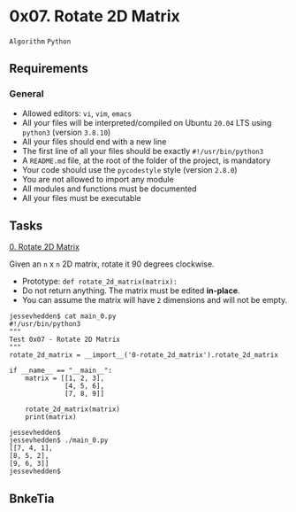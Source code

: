 # 0x07. Rotate 2D Matrix
`Algorithm` `Python`
## Requirements
### General
* Allowed editors: `vi`, `vim`, `emacs`
* All your files will be interpreted/compiled on Ubuntu `20.04` LTS using `python3` (version `3.8.10`)
* All your files should end with a new line
* The first line of all your files should be exactly `#!/usr/bin/python3`
* A `README.md` file, at the root of the folder of the project, is mandatory
* Your code should use the `pycodestyle` style (version `2.8.0`)
* You are not allowed to import any module
* All modules and functions must be documented
* All your files must be executable

## Tasks

[0. Rotate 2D Matrix](./0-rotate_2d_matrix.py)

Given an `n` x `n` 2D matrix, rotate it 90 degrees clockwise.

* Prototype: `def rotate_2d_matrix(matrix):`
*  Do not return anything. The matrix must be edited **in-place**.
* You can assume the matrix will have `2` dimensions and will not be empty.
```
jessevhedden$ cat main_0.py
#!/usr/bin/python3
"""
Test 0x07 - Rotate 2D Matrix
"""
rotate_2d_matrix = __import__('0-rotate_2d_matrix').rotate_2d_matrix

if __name__ == "__main__":
    matrix = [[1, 2, 3],
              [4, 5, 6],
              [7, 8, 9]]

    rotate_2d_matrix(matrix)
    print(matrix)

jessevhedden$
jessevhedden$ ./main_0.py
[[7, 4, 1],
[8, 5, 2],
[9, 6, 3]]
jessevhedden$
```

## BnkeTia
